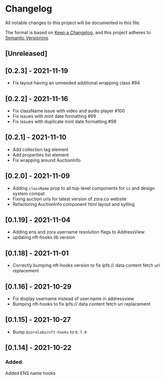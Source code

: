 # Changelog
All notable changes to this project will be documented in this file.

The format is based on [Keep a Changelog](https://keepachangelog.com/en/1.0.0/),
and this project adheres to [Semantic Versioning](https://semver.org/spec/v2.0.0.html).

## [Unreleased]

## [0.2.3] - 2021-11-19
- Fix layout having an unneeded additional wrapping class #94

## [0.2.2] - 2021-11-16
- Fix className issue with video and audio player #100
- Fix issues with mint date formatting #99
- Fix issues with duplicate mint date formatting #98

## [0.2.1] - 2021-11-10
- Add collection tag element
- Add properties list element
- Fix wrapping around AuctionInfo

## [0.2.0] - 2021-11-09
- Adding `className` prop to all top-level components for `sx` and design system compat
- Fixing auction urls for latest version of zora.co website
- Refactoring AuctionInfo component html layout and sytling

## [0.1.19] - 2021-11-04
- Adding ens and zora username resolution flags to AddressView
- updating nft-hooks lib version

## [0.1.18] - 2021-11-01
- Correctly bumping nft-hooks version to fix ipfs:// data content fetch uri replacement

## [0.1.16] - 2021-10-29
- Fix display username instead of user.name in addressview
- Bumping nft-hooks to fix ipfs:// data content fetch uri replacement

## [0.1.15] - 2021-10-27
- Bump `@zoralabs/nft-hooks` to `0.7.0`

## [0.1.14] - 2021-10-22
### Added
Added ENS name hooks

